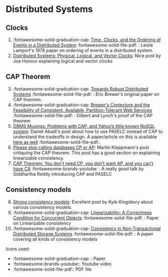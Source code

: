 # Distributed Systems

## Clocks

1. :fontawesome-solid-graduation-cap: [Time, Clocks, and  the Ordering of Events in a  Distributed System][1]
   :fontawesome-solid-file-pdf: : Leslie Lamport's 1978 paper on ordering of events in a distributed system.
2. [Distributed Systems: Physical, Logical, and Vector Clocks][2]: Nice post by Joe Honour explaining logical and vector
   clocks

[1]: https://lamport.azurewebsites.net/pubs/time-clocks.pdf
[2]: https://levelup.gitconnected.com/distributed-systems-physical-logical-and-vector-clocks-7ca989f5f780

## CAP Theorem

3. :fontawesome-solid-graduation-cap: [Towards Robust Distributed Systems][3] :fontawesome-solid-file-pdf: : Eric Brewer's original paper on CAP theorem.
4. :fontawesome-solid-graduation-cap: [Brewer's Conjecture and the Feasibility of Consistent, Available, Partition-Tolerant Web Services][4] :fontawesome-solid-file-pdf: : Gilbert and Lynch's proof of the CAP theorem
5. [DBMS Musings: Problems with CAP, and Yahoo’s little known NoSQL system][5]: Daniel Abadi's post about how to use PASELC instead of CAP to understand the tradeoffs in design. A paper/article on this is available [here as well][5.1] :fontawesome-solid-file-pdf:.
6. [Please stop calling databases CP or AP][6]: Martin Kleppmann's post critiquing the CAP theorem. This post has a good section on explaining linearizable consistency.
7. [CAP Theorem: You don’t need CP, you don’t want AP, and you can’t have CA][7] :fontawesome-brands-youtube: : A really good talk by Siddhartha Reddy introducing CAP and PASELC

[3]: http://www.cs.berkeley.edu/~brewer/cs262b-2004/PODC-keynote.pdf
[4]: http://citeseerx.ist.psu.edu/viewdoc/download?doi=10.1.1.20.1495&rep=rep1&type=pdf
[5]: http://dbmsmusings.blogspot.com/2010/04/problems-with-cap-and-yahoos-little.html
[5.1]: https://www.cs.umd.edu/~abadi/papers/abadi-pacelc.pdf
[6]: https://martin.kleppmann.com/2015/05/11/please-stop-calling-databases-cp-or-ap.html
[7]: https://www.youtube.com/watch?v=hUd_9FENShA

## Consistency models

8. [Strong consistency models][8]: Excellent post by Kyle Kingsbury about various consistency models.
9. :fontawesome-solid-graduation-cap: [Linearizability: A Correctness Condition for Concurrent Objects][9] :fontawesome-solid-file-pdf: : Paper on Linearizable consistency
10. :fontawesome-solid-graduation-cap: [Consistency in Non-Transactional Distributed Storage Systems][10] :fontawesome-solid-file-pdf: : A paper covering all kinds of consistency models

[8]: https://aphyr.com/posts/313-strong-consistency-models
[9]: https://cs.brown.edu/~mph/HerlihyW90/p463-herlihy.pdf
[10]: https://arxiv.org/pdf/1512.00168.pdf

Icons used:

- :fontawesome-solid-graduation-cap: : Paper
- :fontawesome-brands-youtube:: Youtube video
- :fontawesome-solid-file-pdf:: PDF file
